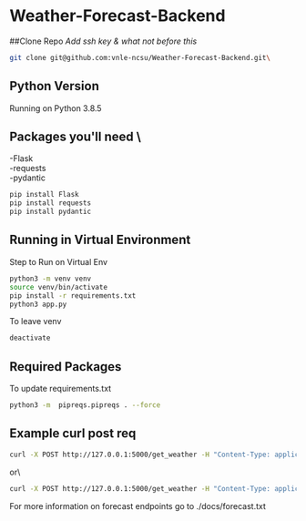 # Weather-Forecast-Backend

##Clone Repo
_Add ssh key & what not before this_

```bash
git clone git@github.com:vnle-ncsu/Weather-Forecast-Backend.git\
```

## Python Version

Running on Python 3.8.5

## Packages you'll need \

-Flask \
-requests \
-pydantic

```bash
pip install Flask
pip install requests
pip install pydantic
```

## Running in Virtual Environment

Step to Run on Virtual Env

```bash
python3 -m venv venv
source venv/bin/activate
pip install -r requirements.txt
python3 app.py
```

To leave venv

```bash
deactivate
```

## Required Packages

To update requirements.txt

```bash
python3 -m  pipreqs.pipreqs . --force
```

## Example curl post req

```bash
curl -X POST http://127.0.0.1:5000/get_weather -H "Content-Type: application/json" -d '{"zipcode": "78758", "date": "2024-06-27"}'
```

or\

```bash
curl -X POST http://127.0.0.1:5000/get_weather -H "Content-Type: application/json" -d '{"zipcode": "78758"}'
```

For more information on forecast endpoints go to ./docs/forecast.txt
